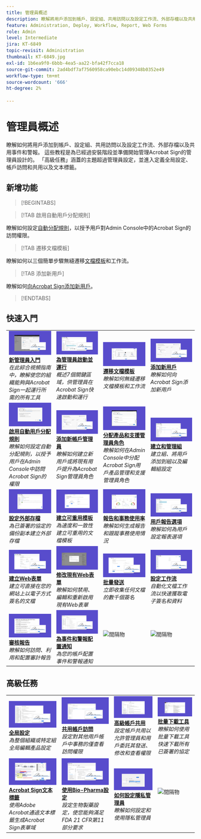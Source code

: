 ```yaml
---
title: 管理員概述
description: 瞭解將用戶添加到帳戶、設定組、共用訪問以及設定工作流、外部存檔以及共用事件和警報的基本知識
feature: Administration, Deploy, Workflow, Report, Web Forms
role: Admin
level: Intermediate
jira: KT-6849
topic-revisit: Administration
thumbnail: KT-6849.jpg
exl-id: 1b6ea9f0-6bbb-4ea5-aa22-bfa42f7cca18
source-git-commit: 2ad4bdf7af7560958ca90ebc14d09348b0352e49
workflow-type: tm+mt
source-wordcount: '666'
ht-degree: 2%

---
```


# 管理員概述

瞭解如何將用戶添加到帳戶、設定組、共用訪問以及設定工作流、外部存檔以及共用事件和警報。 這些教程是為已經過安裝階段並準備開始管理Acrobat Sign的管理員設計的。 「高級任務」涵蓋的主題超過管理員設定，並進入定義全局設定、帳戶訪問和共用以及文本標籤。

## 新增功能

>[!BEGINTABS]

>[!TAB 啟用自動用戶分配規則]

瞭解如何設定[自動分配規則](automatic-assignment-rules.md)，以授予用戶對Admin Console中的Acrobat Sign的訪問權限。

>[!TAB 遷移文檔模板]

瞭解如何以三個簡單步驟無縫遷移[文檔模板](docusign-templates.md)和工作流。

>[!TAB 添加新用戶]

瞭解如何[向Acrobat Sign添加新用戶](add-users-to-your-account.md)。

>[!ENDTABS]

## 快速入門

<table style="table-layout:fixed">
<tr>
  <td>
    <a href="get-started-admin.md">
      <img alt="新管理員入門" src="../assets/get-started-admin.png" />
    </a>
    <div>
    <a href="get-started-admin.md"><strong>新管理員入門</strong></a>
    </div>
    <em>在此綜合視頻指南中，瞭解使您的組織能夠與Acrobat Sign一起運行所需的所有工具</em>
    <br>
  </td>
  <td>
    <a href="up-and-running-admin.md">
      <img alt="為管理員啟動和運行" src="../assets/up-and-running.png" />
    </a>
    <div>
    <a href="up-and-running-admin.md"><strong>為管理員啟動並運行</strong></a>
    </div>
    <em>概述7個關鍵區域，供管理員在Acrobat Sign快速啟動和運行</em>
    <br>
  </td>
  <td>
    <a href="docusign-templates.md">
      <img alt="遷移文檔模板" src="../assets/migrate-templates.png" />
    </a>
    <div>
    <a href="docusign-templates.md"><strong>遷移文檔模板</strong></a>
    </div>
    <em>瞭解如何無縫遷移文檔模板和工作流</em>
    <br>
  </td>
  <td>
    <a href="add-users-to-your-account.md">
      <img alt="添加新用戶" src="../assets/add-user.png" />
    </a>
    <div>
    <a href="add-users-to-your-account.md"><strong>添加新用戶</strong></a>
    </div>
    <em>瞭解如何向Acrobat Sign添加新用戶</em>
    <br>
  </td>
</tr>
<tr>
  <td>
    <a href="automatic-assignment-rules.md">
      <img alt="啟用自動用戶分配規則" src="../assets/automatic-assignment.png" />
    </a>
    <div>
    <a href="automatic-assignment-rules.md"><strong>啟用自動用戶分配規則</strong></a>
    </div>
    <em>瞭解如何設定自動分配規則，以授予用戶在Admin Console中訪問Acrobat Sign的權限</em>
    <br>
  </td>
  <td>
    <a href="add-admin.md">
      <img alt="添加新帳戶管理員" src="../assets/add-admin.png" />
    </a>
    <div>
    <a href="add-admin.md"><strong>添加新帳戶管理員</strong></a>
    </div>
    <em>瞭解如何建立新用戶或將現有用戶提升為Acrobat Sign管理員角色</em>
    <br>
  </td>
    <td>
      <a href="promote-admin.md">
        <img alt="分配產品和支援管理員角色" src="../assets/assign-product.png" />
      </a>
      <div>
      <a href="promote-admin.md"><strong>分配產品和支援管理員角色</strong></a>
      </div>
      <em>瞭解如何在Admin Console中分配Acrobat Sign用戶產品管理和支援管理員角色</em>
      <br>
    </td>
    <td>
      <a href="create-and-manage-groups.md">
        <img alt="建立和管理組" src="../assets/groups.png" />
      </a>
      <div>
      <a href="create-and-manage-groups.md"><strong>建立和管理組</strong></a>
      </div>
      <em>建立組、將用戶添加到組以及編輯組設定</em>
      <br>
    </td>
</tr>
<tr>
 <td>
      <a href="set-up-your-external-archive.md">
        <img alt="設定外部存檔" src="../assets/external-archive.png" />
      </a>
      <div>
      <a href="set-up-your-external-archive.md"><strong>設定外部存檔</strong></a>
      </div>
      <em>為已簽署的協定的備份副本建立外部存檔</em>
      <br>
    </td>
  <td>
    <a href="../sign-advanced-users/create-a-template.md">
      <img alt="建立可重複使用的範本" src="../assets/create-template.png" />
    </a>
    <div>
    <a href="../sign-advanced-users/create-a-template.md"><strong>建立可重用模板</strong></a>
    </div>
    <em>為速度和一致性建立可重用的文檔模板</em>
    <br>
  </td>
  <td>
    <a href="../sign-advanced-users/creating-a-report.md">
      <img alt="報告和交易記錄使用" src="../assets/reporting.png" />
    </a>
    <div>
    <a href="../sign-advanced-users/creating-a-report.md"><strong>報告和事務使用率</strong></a>
    </div>
    <em>瞭解如何生成報告和跟蹤事務使用情況</em>
    <br>
  </td>
  <td>
    <a href="report-options.md">
      <img alt="用戶的報告選項" src="../assets/report-options.png" />
    </a>
    <div>
    <a href="report-options.md"><strong>用戶報告選項</strong></a>
    </div>
    <em>瞭解如何為用戶設定報表選項</em>
    <br>
  </td>
</tr>  
<tr>
   <td>
    <a href="../sign-advanced-users/webform.md">
      <img alt="建立Web窗體" src="../assets/web-form.png" />
    </a>
    <div>
    <a href="../sign-advanced-users/webform.md"><strong>建立Web表單</strong></a>
    </div>
    <em>建立可直接在您的網站上以電子方式簽名的文檔</em>
    <br>
  </td>
  <td>
    <a href="../sign-advanced-users/modify-webform.md">
      <img alt="修改現有Web表單" src="../assets/modify-web-form.png" />
    </a>
    <div>
    <a href="../sign-advanced-users/modify-webform.md"><strong>修改現有Web表單</strong></a>
    </div>
    <em>瞭解如何禁用、編輯和重新啟用現有Web表單</em>
    <br>
  </td>
  <td>
    <a href="../sign-advanced-users/megasign.md">
      <img alt="大量傳送" src="../assets/send-in-bulk.png" />
    </a>
    <div>
    <a href="../sign-advanced-users/megasign.md"><strong>批量發送</strong></a>
    </div>
    <em>立即收集任何文檔的數千個簽名</em>
    <br>
  </td>
  <td>
    <a href="building-a-custom-workflow.md">
      <img alt="設定工作流" src="../assets/workflow.png" />
    </a>
    <div>
    <a href="building-a-custom-workflow.md"><strong>設定工作流</strong></a>
    </div>
    <em>自動化文檔工作流以快速獲取電子簽名和資料</em>
    <br>
  </td>
</tr>
<tr>
     <td>
    <a href="audit-reports.md">
      <img alt="審計報告" src="../assets/audit-report.png" />
    </a>
    <div>
    <a href="audit-reports.md"><strong>審核報告</strong></a>
    </div>
    <em>瞭解如何訪問、利用和配置審計報告</em>
    <br>
    </td>
    <td>
      <a href="set-up-shared-events-and-alert.md">
        <img alt="設定共用事件和警報" src="../assets/notifications.png" />
      </a>
      <div>
      <a href="set-up-shared-events-and-alert.md"><strong>為事件和警報配置通知</strong></a>
      </div>
      <em>為您的帳戶配置事件和警報通知</em>
      <br>
    </td>
    <td>
      <img alt="間隔物" src="../assets/Whitespacer.png" />
      <div>
      <br>
    </td>
    <td>
      <img alt="間隔物" src="../assets/Whitespacer.png" />
      <div>
      <br>
    </td>
</tr>    
</table>

## 高級任務

<table style="table-layout:fixed">
<tr>
  <td>
    <a href="learn-about-global-settings.md">
      <img alt="全局設定" src="../assets/global-settings.png">
    </a>
    <div>
    <a href="learn-about-global-settings.md"><strong>全局設定</strong></a>
    </div>
    <em>為整個組織或特定組全局編輯產品設定</em>
    <br>
  </td>
  <td>
    <a href="share-account-access.md">
      <img alt="共用帳戶訪問" src="../assets/sharing.png" />
    </a>  
    <div>
    <a href="share-account-access.md"><strong>共用帳戶訪問</strong></a>
    </div>
    <em>設定對其他用戶帳戶中事務的僅查看訪問權限</em>
    <br>
  </td>
  <td>
    <a href="advanced-account-sharing.md">
      <img alt="進階帳戶共用" src="../assets/advanced-sharing.png" />
    </a>
    <div>
    <a href="advanced-account-sharing.md"><strong>高級帳戶共用</strong></a>
    </div>
    <em>設定帳戶共用以允許管理員和用戶委託其發送、修改和查看權限</em>
    <br>
  </td>
  <td>
    <a href="bulk-download-tool.md">
      <img alt="批量下載工具" src="../assets/bulk-download.png" />
    </a>
    <div>
    <a href="bulk-download-tool.md"><strong>批量下載工具</strong></a>
    </div>
    <em>瞭解如何使用批量下載工具快速下載所有已簽署的協定</em>
    <br>
  </td> 
</tr>
<tr>
   <td>
     <a href="../sign-advanced-users/adobe-sign-text-tagging.md">
      <img alt="Acrobat Sign文本標籤" src="../assets/tagging.png" />
    </a>
    <div>
    <a href="../sign-advanced-users/adobe-sign-text-tagging.md"><strong>Acrobat Sign文本標籤</strong></a>
    <div>
    <em>使用Adobe Acrobat通過文本標籤生成Acrobat Sign表單域</em>
    <br>
  </td>
  <td>
    <a href="use-bio-pharma-settings.md">
      <img alt="使用Bio-Pharma設定" src="../assets/bio-settings.png" />
    </a>
    <div>
    <a href="use-bio-pharma-settings.md"><strong>使用Bio-Pharma設定</strong></a>
    </div>
    <em>設定生物製藥設定，使您能夠滿足FDA 21 CFR第11部分要求</em>
    <br>
  </td>
  <td>
    <a href="privacy.md">
      <img alt="如何設定隱私管理員" src="../assets/privacy-admin.png" />
    </a>
    <div>
    <a href="privacy.md"><strong>如何設定隱私管理員</strong></a>
    </div>
    <em>瞭解如何設定和使用隱私管理員</em>
    <br>
  </td>
  <td>
    <img alt="間隔物" src="../assets/Grayspacer.png" />
    <div>
    <br>
  </td>
</tr>
</table>
